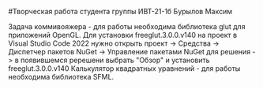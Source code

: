 #Творческая работа студента группы ИВТ-21-1б Бурылов Максим

Задача коммивояжера - для работы необходима библиотека glut для приложений OpenGL. Для установки freeglut.3.0.0.v140 на проект в Visual Studio Code 2022 нужно открыть проект -> Средства -> Диспетчер пакетов NuGet -> Управление пакетами NuGet для решения -> в появившемся ререшени выбрать "Обзор" и установить freeglut.3.0.0.v140
Калькулятор квадратных уравнений - для работы необходима библиотека SFML. 
